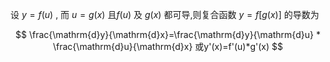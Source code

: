 


设 $y=f(u)$ , 而 $u=g(x)$ 且$f(u)$ 及 $g(x)$ 都可导,则复合函数 $y=f[g(x)]$ 的导数为

$$ \frac{\mathrm{d}y}{\mathrm{d}x}=\frac{\mathrm{d}y}{\mathrm{d}u} * \frac{\mathrm{d}u}{\mathrm{d}x} 或y'(x)=f'(u)*g'(x) $$



